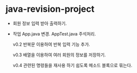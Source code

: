 # java-revision-project

- 회원 정보 입력 받아 출력하기.

- 작업
    App.java 변경.
    AppTest.java 주석처리.
    
    v0.2
    반복문 이용하여 반복 입력 기능 추가.

    v0.3
    배열을 이용하여 여러 회원의 정보를 저장하기.

    v0.4
    관련된 명령들을 재사용 하기 쉽도록 메소드 블록으로 묶는다.